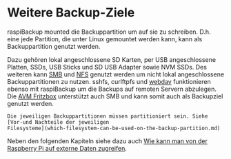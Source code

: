 # Weitere Backup-Ziele

raspiBackup mounted die Backuppartition um auf sie zu schreiben. D.h.
eine jede Partition, die unter Linux gemountet
werden kann, kann als Backuppartition genutzt werden.

Dazu gehören lokal angeschlossene SD Karten,
per USB angeschlossene Platten, SSDs,
USB Sticks und SD USB Adapter sowie NVM SSDs.
Des weiteren kann [SMB](smb-as-backupspace.md) und
[NFS](nfs-as-backupspace.md) genutzt werden
um nicht lokal angeschlossene Backuppartitionen zu nutzen.
sshfs, curlftpfs und [webdav](webdav-as-backupspace.md)
funktionieren ebenso mit raspiBackup
um die Backups auf remoten Servern abzulegen.
Die [AVM Fritzbox](avm-fritzbox-as-backupspace.md)
unterstützt auch SMB und kann somit
auch als Backupziel genutzt werden.

```admonish info title="Filesysteme"
Die jeweiligen Backuppartitionen müssen partitioniert sein. Siehe [Vor-und Nachteile der jeweiligen
Filesysteme](which-filesystem-can-be-used-on-the-backup-partition.md) 
```

Neben den folgenden Kapiteln siehe dazu auch [Wie kann man von der Raspberry Pi auf externe Daten zugreifen](https://linux-tips-and-tricks.de/de/13-raspberry/423-wie-kann-man-von-der-pi-unter-linux-auf-externe-daten-zugreifen).

[.status]: rft
